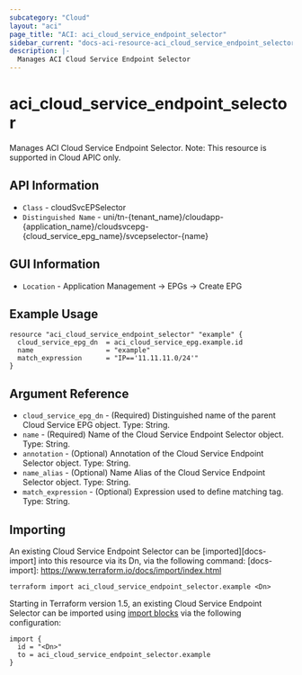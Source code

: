 ```yaml
---
subcategory: "Cloud"
layout: "aci"
page_title: "ACI: aci_cloud_service_endpoint_selector"
sidebar_current: "docs-aci-resource-aci_cloud_service_endpoint_selector"
description: |-
  Manages ACI Cloud Service Endpoint Selector
---
```


# aci_cloud_service_endpoint_selector #

Manages ACI Cloud Service Endpoint Selector.
Note: This resource is supported in Cloud APIC only.

## API Information ##

* `Class` - cloudSvcEPSelector
* `Distinguished Name` - uni/tn-{tenant_name}/cloudapp-{application_name}/cloudsvcepg-{cloud_service_epg_name}/svcepselector-{name}

## GUI Information ##

* `Location` - Application Management -> EPGs -> Create EPG


## Example Usage ##

```hcl
resource "aci_cloud_service_endpoint_selector" "example" {
  cloud_service_epg_dn  = aci_cloud_service_epg.example.id
  name                  = "example"
  match_expression      = "IP=='11.11.11.0/24'"
}
```

## Argument Reference ##

* `cloud_service_epg_dn` - (Required) Distinguished name of the parent Cloud Service EPG object. Type: String.
* `name` - (Required) Name of the Cloud Service Endpoint Selector object. Type: String.
* `annotation` - (Optional) Annotation of the Cloud Service Endpoint Selector object. Type: String.
* `name_alias` - (Optional) Name Alias of the Cloud Service Endpoint Selector object. Type: String.
* `match_expression` - (Optional) Expression used to define matching tag. Type: String.



## Importing ##

An existing Cloud Service Endpoint Selector can be [imported][docs-import] into this resource via its Dn, via the following command:
[docs-import]: https://www.terraform.io/docs/import/index.html


```
terraform import aci_cloud_service_endpoint_selector.example <Dn>
```

Starting in Terraform version 1.5, an existing Cloud Service Endpoint Selector can be imported 
using [import blocks](https://developer.hashicorp.com/terraform/language/import) via the following configuration:

```
import {
  id = "<Dn>"
  to = aci_cloud_service_endpoint_selector.example
}
```